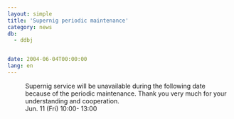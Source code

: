 ```yaml
---
layout: simple
title: 'Supernig periodic maintenance'
category: news
db:
  - ddbj


date: 2004-06-04T00:00:00
lang: en
---
```


<dd>Supernig service will be unavailable during the following date because of the periodic maintenance. Thank you very much for your understanding and cooperation.<br>
<dd>Jun. 11 (Fri) 10:00- 13:00</dd>
</dd>
